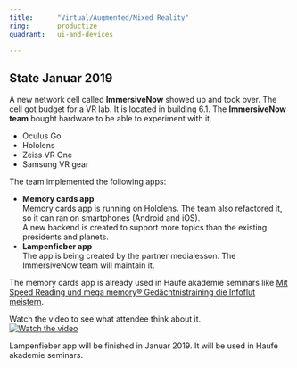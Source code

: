 ```yaml
---
title:      "Virtual/Augmented/Mixed Reality"
ring:       productize
quadrant:   ui-and-devices

---
```


## State Januar 2019 ##

A new network cell called **ImmersiveNow** showed up and took over.
The cell got budget for a VR lab. It is located in building 6.1.
The **ImmersiveNow team** bought hardware to be able to experiment with it.
* Oculus Go
* Hololens
* Zeiss VR One
* Samsung VR gear

The team implemented the following apps:
* **Memory cards app**   
Memory cards app is running on Hololens. The team also refactored it, so it can ran on smartphones (Android and iOS).   
A new backend is created to support more topics than the existing presidents and planets.
* **Lampenfieber app**   
The app is being created by the partner medialesson. The ImmersiveNow team will maintain it.

The memory cards app is already used in Haufe akademie seminars like [Mit Speed Reading und mega memory® Gedächtnistraining die Infoflut meistern](https://www.haufe-akademie.de/1932).   

Watch the video to see what attendee think about it.   
[![Watch the video](https://www.haufe-akademie.de/downloads_shop/images/70101.jpg)](https://youtu.be/fYj2UM0PeNk) 

Lampenfieber app will be finished in Januar 2019. It will be used in Haufe akademie seminars.
